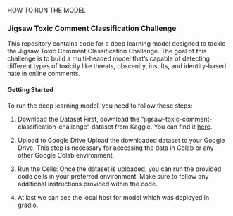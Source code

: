 HOW TO RUN THE MODEL
### Jigsaw Toxic Comment Classification Challenge

This repository contains code for a deep learning model designed to tackle the Jigsaw Toxic Comment Classification Challenge. The goal of this challenge is to build a multi-headed model that’s capable of detecting different types of toxicity like threats, obscenity, insults, and identity-based hate in online comments.

#### Getting Started

To run the deep learning model, you need to follow these steps:

1. Download the Dataset First, download the "jigsaw-toxic-comment-classification-challenge" dataset from Kaggle. You can find it [here](https://www.kaggle.com/c/jigsaw-toxic-comment-classification-challenge/data).

2. Upload to Google Drive Upload the downloaded dataset to your Google Drive. This step is necessary for accessing the data in Colab or any other Google Colab environment.

3. Run the Cells: Once the dataset is uploaded, you can run the provided code cells in your preferred environment. Make sure to follow any additional instructions provided within the code.
4. At last we can see the local host for model which was deployed in gradio.
